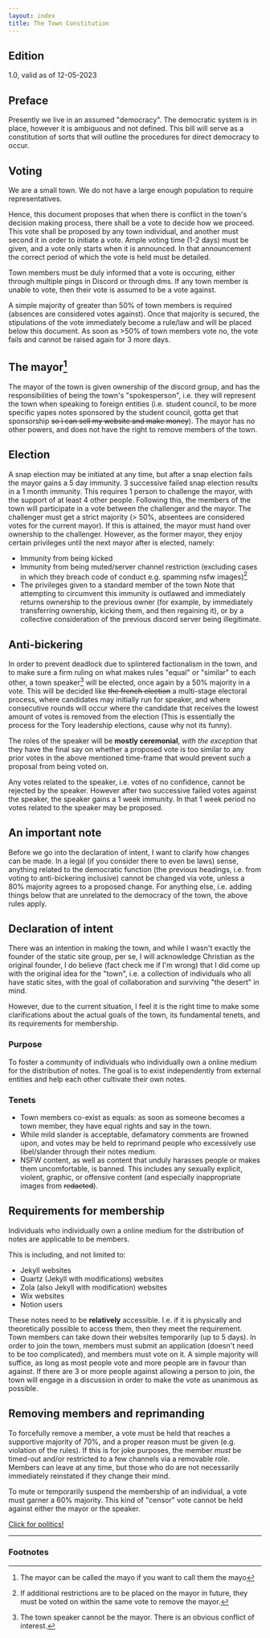 ```yaml
---
layout: index
title: The Town Constitution
---
```


## Edition
1.0, valid as of 12-05-2023

## Preface
Presently we live in an assumed "democracy". The democratic system is in place, however it is ambiguous and not defined. This bill will serve as a constitution of sorts that will outline the procedures for direct democracy to occur.

## Voting
We are a small town. We do not have a large enough population to require representatives.

Hence, this document proposes that when there is conflict in the town's decision making process, there shall be a vote to decide how we proceed. This vote shall be proposed by any town individual, and another must second it in order to initiate a vote. Ample voting time (1-2 days) must be given, and a vote only starts when it is announced. In that announcement the correct period of which the vote is held must be detailed.

Town members must be duly informed that a vote is occuring, either through multiple pings in Discord or through dms. If any town member is unable to vote, then their vote is assumed to be a vote against. 

A simple majority of greater than 50% of town members is required (absences are considered votes against). Once that majority is secured, the stipulations of the vote immediately become a rule/law and will be placed below this document. As soon as >50% of town members vote no, the vote fails and cannot be raised again for 3 more days.

## The mayor[^3]

The mayor of the town is given ownership of the discord group, and has the responsibilities of being the town's "spokesperson", i.e. they will represent the town when speaking to foreign entities (i.e. student council, to be more specific yapes notes sponsored by the student council, gotta get that sponsorship ~~so i can sell my website and make money~~). The mayor has no other powers, and does not have the right to remove members of the town.

## Election
A snap election may be initiated at any time, but after a snap election fails the mayor gains a 5 day immunity. 3 successive failed snap election results in a 1 month immunity. This requires 1 person to challenge the mayor, with the support of at least 4 other people. Following this, the members of the town will participate in a vote between the challenger and the mayor. The challenger must get a strict majority (> 50%, absentees are considered votes for the current mayor). If this is attained, the mayor must hand over ownership to the challenger. However, as the former mayor, they enjoy certain privileges until the next mayor after is elected, namely:
- Immunity from being kicked
- Immunity from being muted/server channel restriction (excluding cases in which they breach code of conduct e.g. spamming nsfw images)[^2]
- The privileges given to a standard member of the town
Note that attempting to circumvent this immunity is outlawed and immediately returns ownership to the previous owner (for example, by immediately transferring ownership, kicking them, and then regaining it), or by a collective consideration of the previous discord server being illegitimate.

## Anti-bickering
In order to prevent deadlock due to splintered factionalism in the town, and to make sure a firm ruling on what makes rules "equal" or "similar" to each other, a town speaker[^1] will be elected, once again by a 50% majority in a vote. This will be decided like ~~the french election~~ a multi-stage electoral process, where candidates may initially run for speaker, and where consecutive rounds will occur where the candidate that receives the lowest amount of votes is removed from the election (This is essentially the process for the Tory leadership elections, cause why not its funny).

The roles of the speaker will be **mostly ceremonial**, *with the exception* that they have the final say on whether a proposed vote is too similar to any prior votes in the above mentioned time-frame that would prevent such a proposal from being voted on. 

Any votes related to the speaker, i.e. votes of no confidence, cannot be rejected by the speaker. However after two successive failed votes against the speaker, the speaker gains a 1 week immunity. In that 1 week period no votes related to the speaker may be proposed.

## An important note
Before we go into the declaration of intent, I want to clarify how changes can be made. In a legal (if you consider there to even be laws) sense, anything related to the democratic function (the previous headings, i.e. from voting to anti-bickering inclusive) cannot be changed via vote, unless a 80% majority agrees to a proposed change. For anything else, i.e. adding things below that are unrelated to the democracy of the town, the above rules apply.

## Declaration of intent
There was an intention in making the town, and while I wasn't exactly the founder of the static site group, per se, I will acknowledge Christian as the original founder, I do believe (fact check me if I'm wrong) that I did come up with the original idea for the "town", i.e. a collection of individuals who all have static sites, with the goal of collaboration and surviving "the desert" in mind. 

However, due to the current situation, I feel it is the right time to make some clarifications about the actual goals of the town, its fundamental tenets, and its requirements for membership.

### Purpose
To foster a community of individuals who individually own a online medium for the distribution of notes. The goal is to exist independently from external entities and help each other cultivate their own notes.


### Tenets
- Town members co-exist as equals: as soon as someone becomes a town member, they have equal rights and say in the town.
- While mild slander is acceptable, defamatory comments are frowned upon, and votes may be held to reprimand people who excessively use libel/slander through their notes medium.
- NSFW content, as well as content that unduly harasses people or makes them uncomfortable, is banned. This includes any sexually explicit, violent, graphic, or offensive content (and especially inappropriate images from ~~redacted~~).

## Requirements for membership
Individuals who individually own a online medium for the distribution of notes are applicable to be members.

This is including, and not limited to:
- Jekyll websites
- Quartz (Jekyll with modifications) websites
- Zola (also Jekyll with modification) websites
- Wix websites
- Notion users

These notes need to be **relatively** accessible. I.e. if it is physically and theoretically possible to access them, then they meet the requirement.
Town members can take down their websites temporarily (up to 5 days).
In order to join the town, members must submit an application (doesn't need to be too complicated), and members must vote on it. A simple majority will suffice, as long as most people vote and more people are in favour than against. If there are 3 or more people against allowing a person to join, the town will engage in a discussion in order to make the vote as unanimous as possible.

## Removing members and reprimanding
To forcefully remove a member, a vote must be held that reaches a supportive majority of 70%, and a proper reason must be given (e.g. violation of the rules). If this is for joke purposes, the member *must* be timed-out and/or restricted to a few channels via a removable role.
Members can leave at any time, but those who do are not necessarily immediately reinstated if they change their mind.

To mute or temporarily suspend the membership of an individual, a vote must garner a 60% majority. This kind of "censor" vote cannot be held against either the mayor or the speaker.


<div id="politicsdiv">
<a href="/townpoliticalview.html" id="politics">Click for politics!</a>
</div>

---


### Footnotes

[^1]: The town speaker cannot be the mayor. There is an obvious conflict of interest.
[^2]: If additional restrictions are to be placed on the mayor in future, they must be voted on within the same vote to remove the mayor.
[^3]: The mayor can be called the mayo if you want to call them the mayo

[this is a comment, just telling myself that you need to use .html]: #
[this is also a comment, make the lines green (for jerry)]: #

